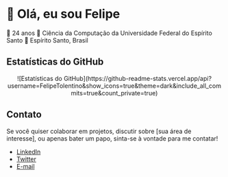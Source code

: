 # 👋 Olá, eu sou Felipe
📅 24 anos
🏫 Ciência da Computação da Universidade Federal do Espírito Santo
📍 Espírito Santo, Brasil

## Estatísticas do GitHub
<p align="center">
  ![Estatísticas do GitHub](https://github-readme-stats.vercel.app/api?username=FelipeTolentino&show_icons=true&theme=dark&include_all_commits=true&count_private=true)
</p>


## Contato

Se você quiser colaborar em projetos, discutir sobre [sua área de interesse], ou apenas bater um papo, sinta-se à vontade para me contatar!

- [LinkedIn](https://www.linkedin.com/in/FelipeTolentinoPereira)
- [Twitter](https://twitter.com/seu-username)
- [E-mail](mailto:seu.email@exemplo.com)
